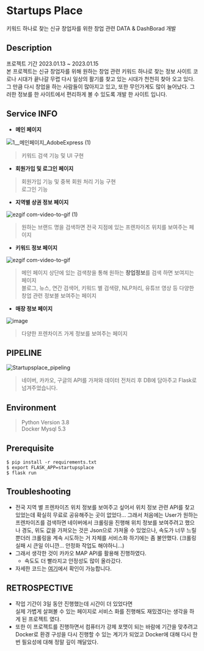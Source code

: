 


# Startups Place
키워드 하나로 찾는 신규 창업자를 위한 창업 관련 DATA &amp; DashBorad 개발

## Description
프로젝트 기간 2023.01.13 ~ 2023.01.15 \
본 프로젝트는 신규 창업자를 위해 원하는 창업 관련 키워드 하나로 찾는 정보 사이트
코로나 시대가 끝나갈 무렵 다시 일상의 활기를 찾고 있는 시대가 천천히 찾아 오고 있다. \
그 만큼 다시 창업을 하는 사람들이 많아지고 있고, 또한 무인가게도 많이 늘어났다.
그러한 정보를 한 사이트에서 편리하게 볼 수 있도록 개발 한 사이트 입니다.

## Service INFO
- **메인 페이지**

![1__메인페이지_AdobeExpress (1)](https://user-images.githubusercontent.com/98085184/230842608-ffe28991-12a2-4430-9c4d-1970dde97389.gif)

> 키워드 검색 기능 및 UI 구현

- **회원가입 및 로그인 페이지**
> 회원가입 기능 및 중복 회원 처리 기능 구현 \
> 로그인 기능

- **지역별 상권 정보 페이지**
  
![ezgif com-video-to-gif (1)](https://user-images.githubusercontent.com/98085184/230846334-1d385242-e41b-459b-95d6-99f66f88fdbb.gif)

> 원하는 브랜드 명을 검색하면 전국 지점에 있는 프렌차이즈 위치를 보여주는 페이지

- **키워드 정보 페이지**

![ezgif com-video-to-gif](https://user-images.githubusercontent.com/98085184/230844648-fbe65c20-e20c-4700-8722-7b7cff364e42.gif)
> 메인 페이지 상단에 있는 검색창을 통해 원하는 **창업정보**를 검색 하면 보여지는 페이지 \
> 블로그, 뉴스, 연간 검색어, 키워드 별 검색량, NLP처리, 유튜브 영상 등 다양한 창업 관련 정보블 보여주는 페이지

- **매장 정보 페이지**

![image](https://user-images.githubusercontent.com/98085184/230845598-3bd5b07b-f1ec-43c1-bb91-5ea3e4aa7bdc.png)

> 다양한 프렌차이즈 가게 정보를 보여주는 페이지




## PIPELINE
![Startupsplace_pipeling](https://user-images.githubusercontent.com/98085184/230840969-bb3e6f8b-37d2-4d0e-9358-cf539796e16a.png)

> 네이버, 카카오, 구글의 API를 가져와 데이터 전처리 후 DB에 담아주고 Flask로 넘겨주었습니다.
## Environment

> Python Version 3.8 \
> Docker Mysql 5.3


## Prerequisite
```
$ pip install -r requirements.txt
$ export FLASK_APP=startupsplace
$ flask run
```

## Troubleshooting
- 전국 지역 별 프렌차이즈 위치 정보를 보여주고 싶어서 위치 정보 관련 API를 찾고 있었는데 확실히 무료로 공유해주는 곳이 없었다...
그래서 처음에는 User가 원하는 프렌차이즈를 검색하면 네이버에서 크롤링을 진행해 위치 정보를 보여주려고 했으나 경도, 위도 값을 가져오는 것은 Json으로 가져올 수 있었으나, 속도가 너무 느릴 뿐더러 크롤링을 계속 시도하는 거 자체를 서비스화 하기에는 좀 불안했다. (크롤링 실패 시 큰일 이니깐... 안정화 작업도 해야하니...)
- 그래서 생각한 것이 카카오 MAP API를 활용해 진행하였다.
	- 속도도 더 빨라지고 안정성도 많이 올라갔다.
- 자세한 코드는 [여기](https://github.com/yms06034/StartupsPlace/blob/master/startupsplace/routes/chart_route.py)에서 확인이 가능합니다.


## RETROSPECTIVE
- 작업 기간이 3일 동안 진행했는데 시간이 더 있었다면 \
실제 가볍게 살펴볼 수 있는 페이지로 서비스 화를 진행해도 재밌겠다는 생각을 하게 된 프로젝트 였다.
- 또한 이 프로젝트를 진행하면서 컴퓨터가 강제 포맷이 되는 바람에 기간을 맞추려고 Docker로 환경 구성을 다시 진행할 수 있는 계기가 되었고 Docker에 대해 다시 한번 필요성에 대해 정말 깊이 깨달았다.

